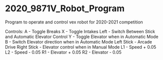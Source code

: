 # 2020_9871V_Robot_Program
Program to operate and control vex robot for 2020-2021 competition

Controls:
A - Toggle Breaks
X - Toggle Intakes
Left - Switch Between Stick and Automatic Elevator Control
Y - Toggle Elevator when in Automatic Mode
B - Switch Elevator direction when in Automatic Mode
Left Stick - Arcade Drive
Right Stick - Elevator control when in Manual Mode
L1 - Speed + 0.05
L2 - Speed - 0.05
R1 - Elevator + 0.05
R2 - Elevator - 0.05
